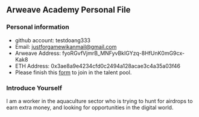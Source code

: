 ## Arweave Academy Personal File

### Personal information

- github account: testdoang333
- Email: justforgamewikanmail@gmail.com
- Arweave Address: fyoRGvfVjmrB_MNFyvBkIGYzq-8HfUnK0mG9cx-Kak8
- ETH Address: 0x3ae8a9e4234cfd0c2494a128acae3c4a35a03f46
- Please finish this [form](https://docs.google.com/forms/d/e/1FAIpQLSfWA5fIIcBgmRppm3jNz5vmf9Mai_QMVil-2pO4r7YKn_Zhtw/viewform?usp=sf_link) to join in the talent pool.

### Introduce Yourself
 I am a worker in the aquaculture sector who is trying to hunt for airdrops to earn extra money, and looking for opportunities in the digital world.
